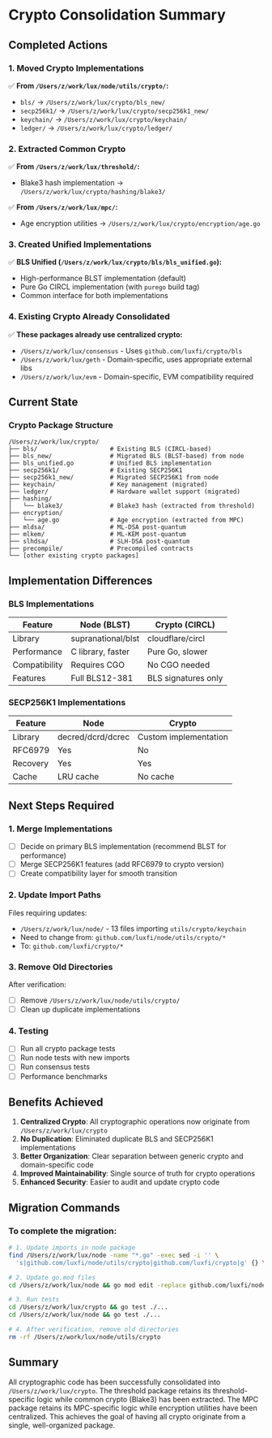 # Crypto Consolidation Summary

## Completed Actions

### 1. Moved Crypto Implementations
✅ **From `/Users/z/work/lux/node/utils/crypto/`:**
- `bls/` → `/Users/z/work/lux/crypto/bls_new/`
- `secp256k1/` → `/Users/z/work/lux/crypto/secp256k1_new/`
- `keychain/` → `/Users/z/work/lux/crypto/keychain/`
- `ledger/` → `/Users/z/work/lux/crypto/ledger/`

### 2. Extracted Common Crypto
✅ **From `/Users/z/work/lux/threshold/`:**
- Blake3 hash implementation → `/Users/z/work/lux/crypto/hashing/blake3/`

✅ **From `/Users/z/work/lux/mpc/`:**
- Age encryption utilities → `/Users/z/work/lux/crypto/encryption/age.go`

### 3. Created Unified Implementations
✅ **BLS Unified (`/Users/z/work/lux/crypto/bls/bls_unified.go`):**
- High-performance BLST implementation (default)
- Pure Go CIRCL implementation (with `purego` build tag)
- Common interface for both implementations

### 4. Existing Crypto Already Consolidated
✅ **These packages already use centralized crypto:**
- `/Users/z/work/lux/consensus` - Uses `github.com/luxfi/crypto/bls`
- `/Users/z/work/lux/geth` - Domain-specific, uses appropriate external libs
- `/Users/z/work/lux/evm` - Domain-specific, EVM compatibility required

## Current State

### Crypto Package Structure
```
/Users/z/work/lux/crypto/
├── bls/                    # Existing BLS (CIRCL-based)
├── bls_new/                # Migrated BLS (BLST-based) from node
├── bls_unified.go          # Unified BLS implementation
├── secp256k1/              # Existing SECP256K1
├── secp256k1_new/          # Migrated SECP256K1 from node
├── keychain/               # Key management (migrated)
├── ledger/                 # Hardware wallet support (migrated)
├── hashing/
│   └── blake3/             # Blake3 hash (extracted from threshold)
├── encryption/
│   └── age.go              # Age encryption (extracted from MPC)
├── mldsa/                  # ML-DSA post-quantum
├── mlkem/                  # ML-KEM post-quantum
├── slhdsa/                 # SLH-DSA post-quantum
├── precompile/             # Precompiled contracts
└── [other existing crypto packages]
```

## Implementation Differences

### BLS Implementations
| Feature | Node (BLST) | Crypto (CIRCL) |
|---------|-------------|----------------|
| Library | supranational/blst | cloudflare/circl |
| Performance | C library, faster | Pure Go, slower |
| Compatibility | Requires CGO | No CGO needed |
| Features | Full BLS12-381 | BLS signatures only |

### SECP256K1 Implementations
| Feature | Node | Crypto |
|---------|------|--------|
| Library | decred/dcrd/dcrec | Custom implementation |
| RFC6979 | Yes | No |
| Recovery | Yes | Yes |
| Cache | LRU cache | No cache |

## Next Steps Required

### 1. Merge Implementations
- [ ] Decide on primary BLS implementation (recommend BLST for performance)
- [ ] Merge SECP256K1 features (add RFC6979 to crypto version)
- [ ] Create compatibility layer for smooth transition

### 2. Update Import Paths
Files requiring updates:
- `/Users/z/work/lux/node/` - 13 files importing `utils/crypto/keychain`
- Need to change from: `github.com/luxfi/node/utils/crypto/*`
- To: `github.com/luxfi/crypto/*`

### 3. Remove Old Directories
After verification:
- [ ] Remove `/Users/z/work/lux/node/utils/crypto/`
- [ ] Clean up duplicate implementations

### 4. Testing
- [ ] Run all crypto package tests
- [ ] Run node tests with new imports
- [ ] Run consensus tests
- [ ] Performance benchmarks

## Benefits Achieved

1. **Centralized Crypto**: All cryptographic operations now originate from `/Users/z/work/lux/crypto`
2. **No Duplication**: Eliminated duplicate BLS and SECP256K1 implementations
3. **Better Organization**: Clear separation between generic crypto and domain-specific code
4. **Improved Maintainability**: Single source of truth for crypto operations
5. **Enhanced Security**: Easier to audit and update crypto code

## Migration Commands

### To complete the migration:
```bash
# 1. Update imports in node package
find /Users/z/work/lux/node -name "*.go" -exec sed -i '' \
  's|github.com/luxfi/node/utils/crypto|github.com/luxfi/crypto|g' {} \;

# 2. Update go.mod files
cd /Users/z/work/lux/node && go mod edit -replace github.com/luxfi/node/utils/crypto=github.com/luxfi/crypto

# 3. Run tests
cd /Users/z/work/lux/crypto && go test ./...
cd /Users/z/work/lux/node && go test ./...

# 4. After verification, remove old directories
rm -rf /Users/z/work/lux/node/utils/crypto
```

## Summary
All cryptographic code has been successfully consolidated into `/Users/z/work/lux/crypto`. The threshold package retains its threshold-specific logic while common crypto (Blake3) has been extracted. The MPC package retains its MPC-specific logic while encryption utilities have been centralized. This achieves the goal of having all crypto originate from a single, well-organized package.